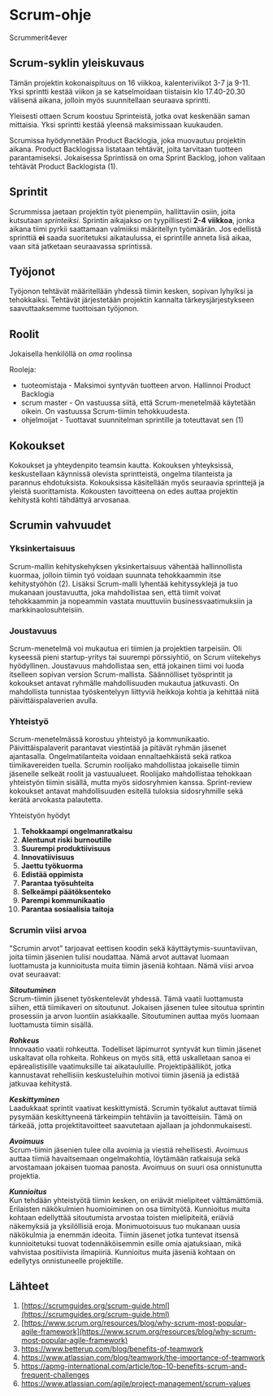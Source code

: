 
# Scrum-ohje
Scrummerit4ever
## Scrum-syklin yleiskuvaus
Tämän projektin kokonaispituus on 16 viikkoa, kalenteriviikot 3-7 ja 9-11. Yksi sprintti kestää viikon ja se katselmoidaan tiistaisin klo 17.40-20.30 välisenä aikana, jolloin myös suunnitellaan seuraava sprintti.

Yleisesti ottaen Scrum koostuu Sprinteistä, jotka ovat keskenään saman mittaisia. Yksi sprintti kestää yleensä maksimissaan kuukauden. 

Scrumissa hyödynnetään Product Backlogia, joka muovautuu projektin aikana. Product Backlogissa listataan tehtävät, joita tarvitaan tuotteen parantamiseksi. Jokaisessa Sprintissä on oma Sprint Backlog, johon valitaan tehtävät Product Backlogista (1).

## Sprintit
Scrummissa jaetaan projektin työt pienempiin, hallittaviin osiin, joita kutsutaan *sprinteiksi*. Sprintin aikajakso on tyypillisesti **2-4 viikkoa**, jonka aikana tiimi pyrkii saattamaan valmiiksi määritellyn työmäärän. Jos edellistä sprinttiä __ei__ saada suoritetuksi aikataulussa, ei sprintille anneta lisä aikaa, vaan sitä jatketaan seuraavassa sprintissä.
## Työjonot
Työjonon tehtävät määritellään yhdessä tiimin kesken, sopivan lyhyiksi ja tehokkaiksi. Tehtävät järjestetään projektin kannalta tärkeysjärjestykseen saavuttaaksemme tuottoisan työjonon.
## Roolit
Jokaisella henkilöllä on _oma_ roolinsa

Rooleja: 
* tuoteomistaja - Maksimoi syntyvän tuotteen arvon. Hallinnoi Product Backlogia 
* scrum master - On vastuussa siitä, että Scrum-menetelmää käytetään oikein. On vastuussa Scrum-tiimin tehokkuudesta.
* ohjelmoijat - Tuottavat suunnitelman sprintille ja toteuttavat sen (1)

## Kokoukset
Kokoukset ja yhteydenpito teamsin kautta.
Kokouksen yhteyksissä, keskustellaan käynnissä olevista sprintteistä, ongelma tilanteista ja parannus ehdotuksista. Kokouksissa käsitellään myös seuraavia sprinttejä ja yleistä suorittamista. Kokousten tavoitteena on edes auttaa projektin kehitystä kohti tähdättyä arvosanaa.

## Scrumin vahvuudet
### Yksinkertaisuus
Scrum-mallin kehityskehyksen yksinkertaisuus vähentää hallinnollista kuormaa, jolloin tiimin työ voidaan suunnata tehokkaammin itse kehitystyöhön (2).
Lisäksi Scrum-malli lyhentää kehityssyklejä ja tuo mukanaan joustavuutta, joka mahdollistaa sen, että tiimit voivat tehokkaammin ja nopeammin vastata muuttuviin businessvaatimuksiin ja markkinaolosuhteisiin.
### Joustavuus
Scrum-menetelmä voi mukautua eri tiimien ja projektien tarpeisiin. Oli kyseessä pieni startup-yritys tai suurempi pörssiyhtiö, on Scrum viitekehys hyödyllinen. Joustavuus mahdollistaa sen, että jokainen tiimi voi luoda itselleen sopivan version Scrum-mallista.
Säännölliset työsprintit ja kokoukset antavat ryhmälle mahdollisuuden mukautua jatkuvasti. On mahdollista tunnistaa työskentelyyn liittyviä heikkoja kohtia ja kehittää niitä päivittäispalaverien avulla. 
### Yhteistyö 
Scrum-menetelmässä korostuu yhteistyö ja kommunikaatio. Päivittäispalaverit parantavat viestintää ja pitävät ryhmän jäsenet ajantasalla. Ongelmatilanteita voidaan ennaltaehkäistä sekä ratkoa tiimikavereiden tuella.
 Scrumin roolijako mahdollistaa jokaiselle tiimin jäsenelle selkeät roolit ja vastuualueet. Roolijako mahdollistaa tehokkaan yhteistyön tiimin sisällä, mutta myös sidosryhmien kanssa. Sprint-review kokoukset antavat mahdollisuuden esitellä tuloksia sidosryhmille sekä kerätä arvokasta palautetta. 

Yhteistyön hyödyt
1. **Tehokkaampi ongelmanratkaisu**
2. **Alentunut riski burnoutille** 
3. **Suurempi produktiivisuus**
4. **Innovatiivisuus**
5. **Jaettu työkuorma**
6. **Edistää oppimista**
7. **Parantaa työsuhteita**
8. **Selkeämpi päätöksenteko**
9. **Parempi kommunikaatio**
10. **Parantaa sosiaalisia taitoja** 

### Scrumin viisi arvoa
"Scrumin arvot" tarjoavat eettisen koodin sekä käyttäytymis-suuntaviivan, joita tiimin jäsenien tulisi noudattaa. Nämä arvot auttavat luomaan luottamusta ja kunnioitusta muita tiimin jäseniä kohtaan. Nämä viisi arvoa ovat seuraavat:

**_Sitoutuminen_**   
Scrum-tiimin jäsenet työskentelevät yhdessä. Tämä vaatii luottamusta siihen, että tiimikaveri on sitoutunut. Jokaisen jäsenen tulee sitoutua sprintin prosessiin ja arvon luontiin asiakkaalle. Sitoutuminen auttaa myös luomaan luottamusta tiimin sisällä. 

**_Rohkeus_**    
Innovaatio vaatii rohkeutta. Todelliset läpimurrot syntyvät kun tiimin jäsenet uskaltavat olla rohkeita. Rohkeus on myös sitä, että uskalletaan sanoa ei epärealistisille vaatimuksille tai aikatauluille. Projektipäälliköt, jotka kannustavat rehellisiin keskusteluihin motivoi tiimin jäseniä ja edistää jatkuvaa kehitystä. 

**_Keskittyminen_**    
Laadukkaat sprintit vaativat keskittymistä. Scrumin työkalut auttavat tiimiä pysymään keskittyneenä tärkeimpiin tehtäviin ja tavoitteisiin. Tämä on tärkeää, jotta projektitavoitteet saavutetaan ajallaan ja johdonmukaisesti. 

**_Avoimuus_**   
Scrum-tiimin jäsenien tulee olla avoimia ja viestiä rehellisesti. Avoimuus auttaa tiimiä havaitsemaan ongelmakohtia, löytämään ratkaisuja sekä arvostamaan jokaisen tuomaa panosta. Avoimuus on suuri osa onnistunutta projektia. 

**_Kunnioitus_**     
Kun tehdään yhteistyötä tiimin kesken, on eriävät mielipiteet välttämättömiä. Erilaisten näkökulmien huomioiminen on osa tiimityötä. Kunnioitus muita kohtaan edellyttää sitoutumista arvostaa toisten mielipiteitä, eriäviä näkemyksiä ja yksilöllisiä eroja. Monimuotoisuus tuo mukanaan uusia näkökulmia ja enemmän ideoita. Tiimin jäsenet jotka tuntevat itsensä kunnioitetuksi tuovat todennäköisemmin esille omia ajatuksiaan, mikä vahvistaa positiivista ilmapiiriä. Kunnioitus muita jäseniä kohtaan on edellytys onnistuneelle projektille. 



## Lähteet
1. [https://scrumguides.org/scrum-guide.html](https://scrumguides.org/scrum-guide.html)
2. [https://www.scrum.org/resources/blog/why-scrum-most-popular-agile-framework](https://www.scrum.org/resources/blog/why-scrum-most-popular-agile-framework)
3. https://www.betterup.com/blog/benefits-of-teamwork
4. https://www.atlassian.com/blog/teamwork/the-importance-of-teamwork
5. https://apmg-international.com/article/top-10-benefits-scrum-and-frequent-challenges
6. https://www.atlassian.com/agile/project-management/scrum-values


